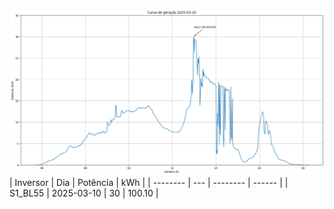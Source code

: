 ![My Image](10_03_2025-S1_BL55.png)
| Inversor | Dia | Potência | kWh    |
| -------- | --- | -------- | ------ |
| S1_BL55       | 2025-03-10  | 30       | 100.10 |